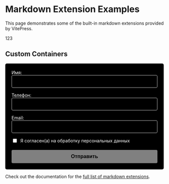 # Markdown Extension Examples

This page demonstrates some of the built-in markdown extensions provided by VitePress.

123

## Custom Containers

<form id="myForm" class="custom-form">
  <div class="form-group">
    <label for="name">Имя:</label>
    <input type="text" id="name" name="name" class="form-input" required>
  </div>
  
  <div class="form-group">
    <label for="phone">Телефон:</label>
    <input type="tel" id="phone" name="phone" class="form-input" required>
  </div>
  
  <div class="form-group">
    <label for="email">Email:</label>
    <input type="email" id="email" name="email" class="form-input" required>
  </div>
  
  <div class="form-group checkbox-group">
    <input type="checkbox" id="consent" name="consent" required>
    <label for="consent">Я согласен(а) на обработку персональных данных</label>
  </div>
  
  <button type="submit" class="submit-btn" disabled>
    Отправить
  </button>
</form>

<div id="successMessage" class="success-message" style="display: none;">
  ✅ Заявка успешно отправлена. Скоро свяжемся.
</div>

<style>
.custom-form {
  max-width: 500px;
  margin: 0;
  padding: 20px;
  background-color: #000000;
  border-radius: 5px;
  color: #ffffff;
}

.form-group {
  margin-bottom: 15px;
}

.form-input {
  width: 100%;
  padding: 10px;
  box-sizing: border-box;
  border: 1px solid #cccccc;
  border-radius: 4px;
  font-size: 16px;
  background-color: #000000;
  color: #ffffff;
}

.checkbox-group {
  display: flex;
  align-items: center;
  gap: 8px;
  margin-bottom: 20px;
}

.checkbox-group input {
  width: auto;
}

.submit-btn {
  background-color: #ffffff;
  color: #000000;
  padding: 12px 20px;
  border: none;
  border-radius: 4px;
  cursor: pointer;
  font-size: 16px;
  width: 100%;
  font-weight: bold;
  transition: opacity 0.3s;
}

.submit-btn:hover {
  opacity: 0.9;
}

.submit-btn:disabled {
  opacity: 0.5;
  cursor: not-allowed;
}

.success-message {
  margin-top: 15px;
  padding: 10px;
  background-color: #e6f7e6;
  border: 1px solid #a5d6a7;
  border-radius: 4px;
  color: #2e7d32;
  font-weight: bold;
}
</style>

<script>
if (typeof window !== 'undefined') {
  document.addEventListener('DOMContentLoaded', function() {
    const form = document.getElementById('myForm');
    const successMessage = document.getElementById('successMessage');
    const submitBtn = form.querySelector('.submit-btn');
    const inputs = form.querySelectorAll('input[required]');
    const checkbox = form.querySelector('input[type="checkbox"]');

    function checkFormValidity() {
      let allValid = true;
      
      inputs.forEach(input => {
        if (!input.value.trim()) {
          allValid = false;
        }
      });
      
      if (!checkbox.checked) {
        allValid = false;
      }
      
      submitBtn.disabled = !allValid;
    }

    // Проверяем форму при каждом изменении
    inputs.forEach(input => {
      input.addEventListener('input', checkFormValidity);
    });
    
    checkbox.addEventListener('change', checkFormValidity);

    if (form && successMessage) {
      form.addEventListener('submit', function(e) {
        e.preventDefault();
        
        // Собираем данные формы
        const formData = new FormData(form);
        const data = {
          name: formData.get('name'),
          phone: formData.get('phone'),
          email: formData.get('email')
        };
        
        // Отправка на email через FormSubmit.co
        fetch('https://formsubmit.co/ajax/theorchestramanco@gmail.com', {
          method: 'POST',
          headers: {
            'Content-Type': 'application/json',
            'Accept': 'application/json'
          },
          body: JSON.stringify(data)
        })
        .then(response => response.json())
        .then(data => {
          successMessage.style.display = 'block';
          form.reset();
          submitBtn.disabled = true;
          
          setTimeout(() => {
            successMessage.style.display = 'none';
          }, 5000);
        })
        .catch(error => {
          console.error('Error:', error);
          alert('Произошла ошибка при отправке формы. Пожалуйста, попробуйте ещё раз.');
        });
      });
    }
  });
}
</script>

Check out the documentation for the [full list of markdown extensions](https://vitepress.dev/guide/markdown).
